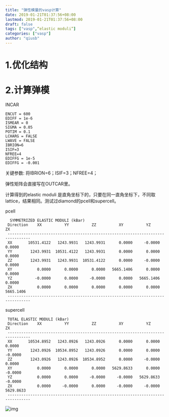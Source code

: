 ```yaml
---
title: "弹性模量的vasp计算"
date: 2019-01-21T01:37:56+08:00
lastmod: 2019-01-21T01:37:56+08:00
draft: false
tags: ["vasp",“elastic moduli”]
categories: ["vasp"]
author: "qiusb"
---
```


# 1.优化结构


# 2.计算弹模

INCAR
```
ENCUT = 600
EDIFF = 1e-6
ISMEAR = 0
SIGMA = 0.05
POTIM = 0.1
LCHARG = FALSE
LWAVE = FALSE
IBRION=6
ISIF=3
NFREE=4
EDIFFG = 1e-5
EDIFFG = -0.001
```
关键参数:  将IBRION=6；ISIF=3；NFREE=4；

弹性矩阵会直接写在OUTCAR里。


计算得到的elastic moduli 是直角坐标下的，只要在同一直角坐标下，不同取lattice，结果相同。测试过diamond的pcell和supercell。


pcell
```
  SYMMETRIZED ELASTIC MODULI (kBar)
 Direction    XX          YY          ZZ          XY          YZ          ZX
 --------------------------------------------------------------------------------
 XX       10531.4122   1243.9931   1243.9931      0.0000     -0.0000      0.0000
 YY        1243.9931  10531.4122   1243.9931      0.0000      0.0000      0.0000
 ZZ        1243.9931   1243.9931  10531.4122      0.0000     -0.0000      0.0000
 XY           0.0000      0.0000      0.0000   5665.1406      0.0000      0.0000
 YZ          -0.0000      0.0000     -0.0000      0.0000   5665.1406      0.0000
 ZX           0.0000      0.0000      0.0000      0.0000      0.0000   5665.1406
 --------------------------------------------------------------------------------
```


supercell
```
 TOTAL ELASTIC MODULI (kBar)
 Direction    XX          YY          ZZ          XY          YZ          ZX
 --------------------------------------------------------------------------------
 XX       10534.8952   1243.0926   1243.0926      0.0000      0.0000      0.0000
 YY        1243.0926  10534.8952   1243.0926      0.0000      0.0000     -0.0000
 ZZ        1243.0926   1243.0926  10534.8952      0.0000     -0.0000      0.0000
 XY           0.0000      0.0000      0.0000   5629.8633      0.0000     -0.0000
 YZ           0.0000      0.0000     -0.0000     -0.0000   5629.8633     -0.0000
 ZX           0.0000     -0.0000      0.0000     -0.0000     -0.0000   5629.8633
 --------------------------------------------------------------------------------
```
![img](https://github.com/shaobinqiu/shaobinqiu.github.io/tree/master/images/cmder.jpg "img")
